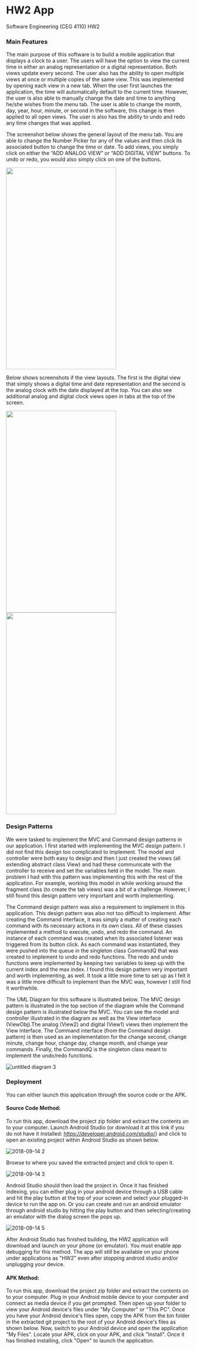 # HW2 App
Software Engineering (CEG 4110) HW2

### Main Features
The main purpose of this software is to build a mobile application that displays a clock to a user. The users will have the option to view the current time in either an analog representation or a digital representation. Both views update every second. The user also has the ability to open multiple views at once or multiple copies of the same view. This was implemented by opening each view in a new tab. When the user first launches the application, the time will automatically default to the current time. However, the user is also able to manually change the date and time to anything he/she wishes from the menu tab. The user is able to change the month, day, year, hour, minute, or second in the software, this change is then applied to all open views. The user is also has the ability to undo and redo any time changes that was applied.

The screenshot below shows the general layout of the menu tab. You are able to change the Number Picker for any of the values and then click its associated button to change the time or date. To add views, you simply click on either the “ADD ANALOG VIEW” or “ADD DIGITAL VIEW” buttons. To undo or redo, you would also simply click on one of the buttons.

<img src="https://user-images.githubusercontent.com/22596783/46631509-9cc97400-cb15-11e8-9874-f6aaa2e92a84.JPG" width="300" height="550">

Below shows screenshots if the view layouts. The first is the digital view that simply shows a digital time and date representation and the second is the analog clock with the date displayed at the top. You can also see additional analog and digital clock views open in tabs at the top of the screen.

<img src="https://user-images.githubusercontent.com/22596783/46631535-b2d73480-cb15-11e8-8072-b4f1475e1af1.JPG" width="300" height="550"> <img src="https://user-images.githubusercontent.com/22596783/46631540-b5398e80-cb15-11e8-8152-a467fa0c7506.JPG" width="300" height="550">

### Design Patterns
We were tasked to implement the MVC and Command design patterns in our application. I first started with implementing the MVC design pattern. I did not find this design too complicated to implement. The model and controller were both easy to design and then I just created the views (all extending abstract class View) and had these communicate with the controller to receive and set the variables held in the model. The main problem I had with this pattern was implementing this with the rest of the application. For example, working this model in while working around the fragment class (to create the tab views) was a bit of a challenge. However, I still found this design pattern very important and worth implementing. 

The Command design pattern was also a requirement to implement in this application. This design pattern was also not too difficult to implement. After creating the Command interface, it was simply a matter of creating each command with its necessary actions in its own class. All of these classes implemented a method to execute, undo, and redo the command. An instance of each command was created when its associated listener was triggered from its button click. As each command was instantiated, they were pushed into the queue in the singleton class CommandQ that was created to implement to undo and redo functions. The redo and undo functions were implemented by keeping two variables to keep up with the current index and the max index. I found this design pattern very important and worth implementing, as well. It took a little more time to set up as I felt it was a little more difficult to implement than the MVC was, however I still find it worthwhile. 

The UML Diagram for this software is illustrated below. The MVC design pattern is illustrated in the top section of the diagram while the Command design pattern is illustrated below the MVC. You can see the model and controller illustrated in the diagram as well as the View interface (ViewObj).The analog (View2) and digital (View1) views then implement the View interface. The Command interface (from the Command design pattern) is then used as an implementation for the change second, change minute, change hour, change day, change month, and change year commands. Finally, the CommandQ is the singleton class meant to implement the undo/redo functions.

![untitled diagram 3](https://user-images.githubusercontent.com/22596783/46703988-0bcac980-cbf7-11e8-9dad-34ba5f3f6fed.png)

### Deployment
You can either launch this application through the source code or the APK.

#### Source Code Method:
To run this app, download the project zip folder and extract the contents on to your computer. Launch Android Studio (or download it at this link if you do not have it installed: https://developer.android.com/studio/) and click to open an existing project within Android Studio as shown below.

![2018-09-14 2](https://user-images.githubusercontent.com/22596783/45560708-e626ec00-b813-11e8-8e9c-81cb24b5c643.png)

Browse to where you saved the extracted project and click to open it.

![2018-09-14 3](https://user-images.githubusercontent.com/22596783/45560818-24bca680-b814-11e8-9b56-c02d8cae81c7.png)

Android Studio should then load the project in. Once it has finished indexing, you can either plug in your android device through a USB cable and hit the play button at the top of your screen and select your plugged-in device to run the app on. Or you can create and run an android emulator through android studio by hitting the play button and then selecting/creating an emulator with the dialog screen the pops up.

![2018-09-14 5](https://user-images.githubusercontent.com/22596783/45561112-f1c6e280-b814-11e8-9ad0-9fa1650206e5.png)

After Android Studio has finished building, the HW2 application will download and launch on your phone (or emulator). You must enable app debugging for this method. The app will still be available on your phone under applications as "HW2" even after stopping android studio and/or unplugging your device. 

#### APK Method:
To run this app, download the project zip folder and extract the contents on to your computer. Plug in your Android mobile device to your computer and connect as media device if you get prompted. Then open up your folder to view your Android device's files under "My Computer" or "This PC". Once you have your Android device's files open, copy the APK from the bin folder in the extracted git project to the root of your Android device's files as shown below.
Now, switch to your Android device and open the application "My Files". Locate your APK, click on your APK, and click "Install". Once it has finished installing, click "Open" to launch the application.
